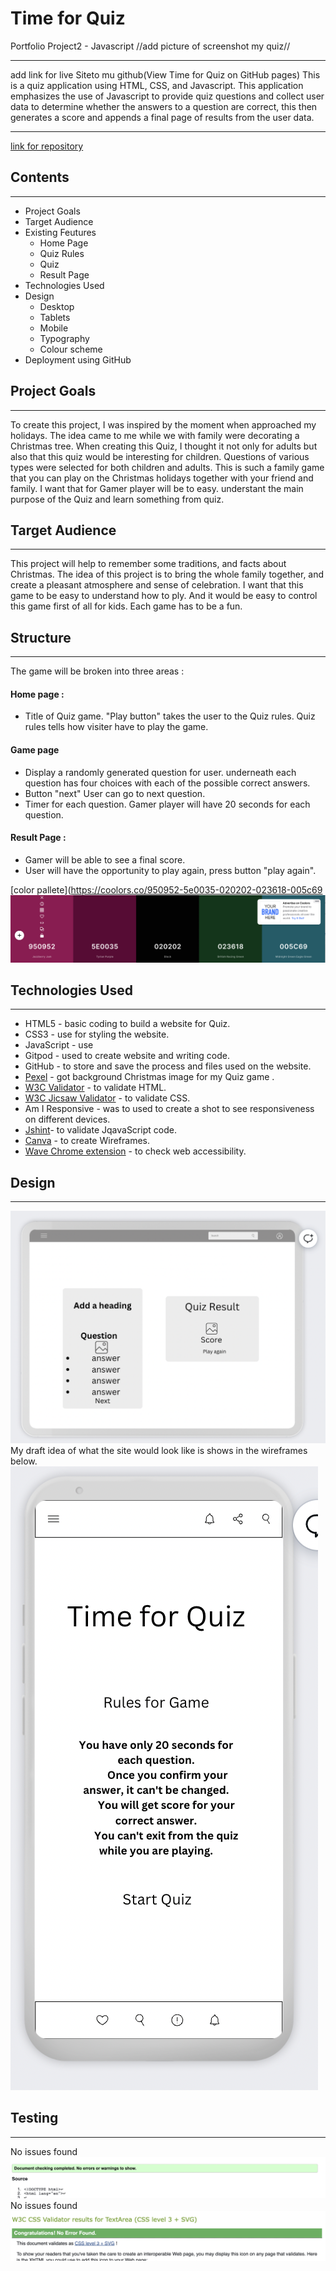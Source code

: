 # Time for Quiz
Portfolio Project2 - Javascript 
//add picture of screenshot my quiz//
***
add link for live Siteto mu github(View Time for Quiz on GitHub pages)
This is a quiz application using HTML, CSS, and Javascript. This application emphasizes the use of Javascript to provide quiz questions and collect user data to determine whether the answers to a question are correct, this then generates a score and appends a final page of results from the user data.
***
[link for repository](https://github.com/Aliona83/project2/settings/pages)
## Contents
***
* Project Goals 
* Target Audience
* Existing Feutures
   * Home Page
   * Quiz Rules
   * Quiz
   * Result Page
* Technologies Used
* Design
    * Desktop
    * Tablets
    * Mobile
    * Typography
    * Colour scheme 
* Deployment using GitHub

## Project Goals
***
To create this project, I was inspired by the moment when approached my holidays. The idea came to me while we with family were decorating a Christmas tree. When creating this Quiz, I thought it not only for adults but also that this quiz would be interesting for children. Questions of various types were selected for both children and adults. This is such a family game that you can play on the Christmas holidays together with your friend and family.
    I want that for Gamer player will be to easy. understant the main purpose of the Quiz and learn something from quiz.
## Target Audience 
***
This project will help to remember some traditions, and facts about Christmas. The idea of this project is to bring the whole family together, and create a pleasant atmosphere and sense of celebration. I want that this game to be easy to understand how to ply. And it would be easy to control this game first of all for kids. Each game has to be a fun.

## Structure 
***
The game will be broken into three areas :
#### Home page :
* Title of Quiz game.
"Play button" takes the user to the Quiz rules. Quiz rules tells how visiter have to play the game.
#### Game page 
* Display a randomly generated question for user.
underneath each question has four choices with each of the possible correct answers.
* Button "next"
User can go to next question.
* Timer for each question. Gamer player will have 20 seconds for each question. 

#### Result Page :
* Gamer will be able to see a final score.
* User will have the opportunity to play again, press button "play again".

[color pallete](https://coolors.co/950952-5e0035-020202-023618-005c69
![](assets/images/colour.png)

## Technologies Used 
***
* HTML5 - basic coding to build  a website for Quiz.
* CSS3 - use for styling the website.
* JavaScript - use 
* Gitpod - used to create website and writing code.
* GitHub - to store and save the process and files used on the website.
* [Pexel](https://www.pexels.com/ru-ru/) - got background Christmas image for my Quiz game .
* [W3C Validator](https://validator.w3.org/) - to validate HTML.
* [W3C Jicsaw Validator](https://jigsaw.w3.org/css-validator/) - to validate CSS.
* Am I Responsive - was to used to create a shot to see responsiveness on different devices.
* [Jshint](https://jshint.com/)- to validate JqavaScript code.
* [Canva](https://www.canva.com/) - to create Wireframes.
* [Wave Chrome extension](https://wave.webaim.org/) - to check web accessibility.
## Design
***
![](assets/images/wireframe.png)
My draft idea of what the site would look like is shows in the wireframes below.
![](assets/images/phone.png)

## Testing 
***
No issues found
![](assets/images/image.png)
No issues found
![](assets/images/image1.png)



